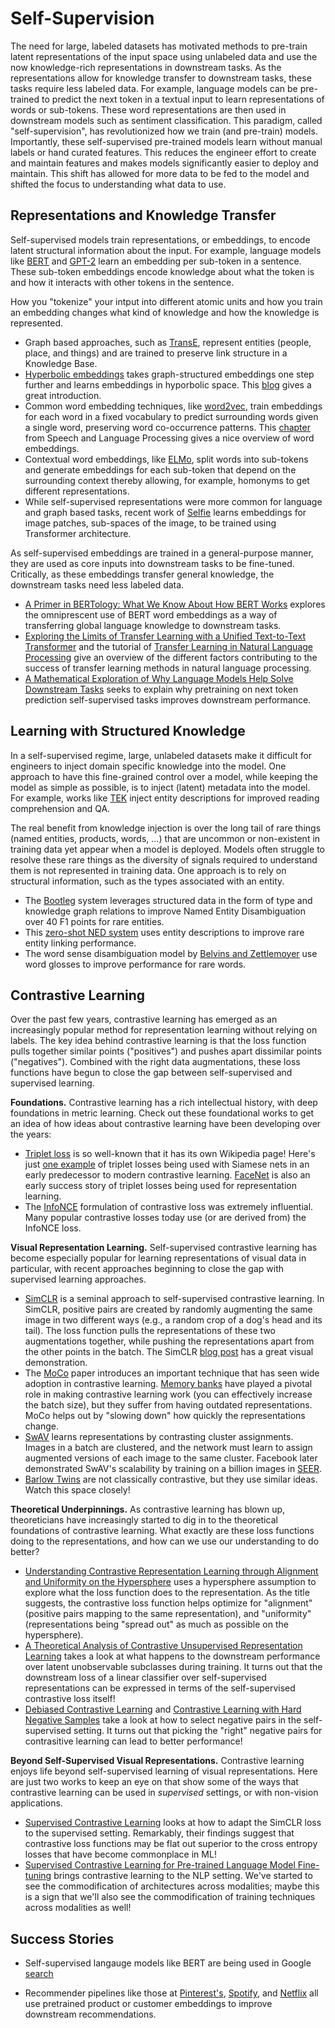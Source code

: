 # Self-Supervision
The need for large, labeled datasets has motivated methods to pre-train latent representations of the input space using unlabeled data and use the now knowledge-rich representations in downstream tasks. As the representations allow for knowledge transfer to downstream tasks, these tasks require less labeled data. For example, language models can be pre-trained to predict the next token in a textual input to learn representations of words or sub-tokens. These word representations are then used in downstream models such as sentiment classification. This paradigm, called "self-supervision", has revolutionized how we train (and pre-train) models. Importantly, these self-supervised pre-trained models learn without manual labels or hand curated features. This reduces the engineer effort to create and maintain features and makes models significantly easier to deploy and maintain. This shift has allowed for more data to be fed to the model and shifted the focus to understanding what data to use.


<h2 id="representations-and-knowledge-transfer">Representations and Knowledge Transfer</h2>

Self-supervised models train representations, or embeddings, to encode latent structural information about the input. For example, language models like [BERT](https://www.aclweb.org/anthology/N19-1423.pdf) and [GPT-2](https://d4mucfpksywv.cloudfront.net/better-language-models/language_models_are_unsupervised_multitask_learners.pdf) learn an embedding per sub-token in a sentence. These sub-token embeddings encode knowledge about what the token is and how it interacts with other tokens in the sentence.

How you "tokenize" your intput into different atomic units and how you train an embedding changes what kind of knowledge and how the knowledge is represented.


- Graph based approaches, such as [TransE](https://papers.nips.cc/paper/2013/file/1cecc7a77928ca8133fa24680a88d2f9-Paper.pdf), represent entities (people, place, and things) and are trained to preserve link structure in a Knowledge Base.
- [Hyperbolic embeddings](https://homepages.inf.ed.ac.uk/rsarkar/papers/HyperbolicDelaunayFull.pdf) takes graph-structured embeddings one step further and learns embeddings in hyporbolic space. This [blog](https://dawn.cs.stanford.edu/2019/10/10/noneuclidean/) gives a great introduction.
- Common word embedding techniques, like [word2vec](https://papers.nips.cc/paper/2013/file/9aa42b31882ec039965f3c4923ce901b-Paper.pdf), train embeddings for each word in a fixed vocabulary to predict surrounding words given a single word, preserving word co-occurrence patterns. This [chapter](http://web.stanford.edu/~jurafsky/slp3/6.pdf) from Speech and Language Processing gives a nice overview of word embeddings.
- Contextual word embeddings, like [ELMo](https://arxiv.org/pdf/1802.05365.pdf), split words into sub-tokens and generate embeddings for each sub-token that depend on the surrounding context thereby allowing, for example, homonyms to get different representations.
- While self-supervised representations were more common for language and graph based tasks, recent work of [Selfie](https://arxiv.org/pdf/1906.02940.pdf) learns embeddings for image patches, sub-spaces of the image, to be trained using Transformer architecture.


As self-supervised embeddings are trained in a general-purpose manner, they are used as core inputs into downstream tasks to be fine-tuned. Critically, as these embeddings transfer general knowledge, the downstream tasks need less labeled data.


- [A Primer in BERTology: What We Know About How BERT Works](https://www.aclweb.org/anthology/2020.tacl-1.54/) explores the omniprescent use of BERT word embeddings as a way of transferring global language knowledge to downstream tasks.
- [Exploring the Limits of Transfer Learning with a Unified Text-to-Text Transformer](https://arxiv.org/pdf/1910.10683v1.pdf) and the tutorial of [Transfer Learning in Natural Language Processing](https://www.aclweb.org/anthology/N19-5004.pdf) give an overview of the different factors contributing to the success of transfer learning methods in natural language processing.
- [A Mathematical Exploration of Why Language Models Help Solve Downstream Tasks](https://arxiv.org/pdf/2010.03648.pdf) seeks to explain why pretraining on next token prediction self-supervised tasks improves downstream performance.

<h2 id="learning-with-structured-knowledge">Learning with Structured Knowledge</h2>

In a self-supervised regime, large, unlabeled datasets make it difficult for engineers to inject domain specific knowledge into the model. One approach to have this fine-grained control over a model, while keeping the model as simple as possible, is to inject (latent) metadata into the model. For example, works like [TEK](https://arxiv.org/pdf/2004.12006.pdf) inject entity descriptions for improved reading comprehension and QA.

The real benefit from knowledge injection is over the long tail of rare things (named entities, products, words, ...) that are uncommon or non-existent in training data yet appear when a model is deployed. Models often struggle to resolve these rare things as the diversity of signals required to understand them is not represented in training data. One approach is to rely on structural information, such as the types associated with an entity.  

- The [Bootleg](https://hazyresearch.stanford.edu/bootleg/) system leverages structured data in the form of type and knowledge graph relations to improve Named Entity Disambiguation over 40 F1 points for rare entities.
- This [zero-shot NED system](https://arxiv.org/pdf/1906.07348.pdf) uses entity descriptions to improve rare entity linking performance.
- The word sense disambiguation model by [Belvins and Zettlemoyer](https://arxiv.org/pdf/2005.02590v1.pdf) use word glosses to improve performance for rare words.

<h2 id="contrastive-learning">Contrastive Learning</h2>

Over the past few years, contrastive learning has emerged as an increasingly popular method for representation learning without relying on labels. The key idea behind contrastive learning is that the loss function pulls together similar points ("positives") and pushes apart dissimilar points ("negatives"). Combined with the right data augmentations, these loss functions have begun to close the gap between self-supervised and supervised learning.

**Foundations.** Contrastive learning has a rich intellectual history, with deep foundations in metric learning. Check out these foundational works to get an idea of how ideas about contrastive learning have been developing over the years:
- [Triplet loss](https://en.wikipedia.org/wiki/Triplet_loss) is so well-known that it has its own Wikipedia page! Here's just [one example](https://towardsdatascience.com/siamese-network-triplet-loss-b4ca82c1aec8) of triplet losses being used with Siamese nets in an early predecessor to modern contrastive learning. [FaceNet](https://arxiv.org/pdf/1503.03832.pdf) is also an early success story of triplet losses being used for representation learning.
- The [InfoNCE](https://arxiv.org/pdf/1807.03748.pdf) formulation of contrastive loss was extremely influential. Many popular contrastive losses today use (or are derived from) the InfoNCE loss.

**Visual Representation Learning.** Self-supervised contrastive learning has become especially popular for learning representations of visual data in particular, with recent approaches beginning to close the gap with supervised learning approaches.
- [SimCLR](https://arxiv.org/abs/2002.05709) is a seminal approach to self-supervised contrastive learning. In SimCLR, positive pairs are created by randomly augmenting the same image in two different ways (e.g., a random crop of a dog's head and its tail). The loss function pulls the representations of these two augmentations together, while pushing the representations apart from the other points in the batch. The SimCLR [blog post](https://ai.googleblog.com/2020/04/advancing-self-supervised-and-semi.html) has a great visual demonstration.
- The [MoCo](https://arxiv.org/abs/1911.05722) paper introduces an important technique that has seen wide adoption in contrastive learning. [Memory banks](https://arxiv.org/abs/1805.01978v1) have played a pivotal role in making contrastive learning work (you can effectively increase the batch size), but they suffer from having outdated representations. MoCo helps out by "slowing down" how quickly the representations change.
- [SwAV](https://arxiv.org/abs/2006.09882) learns representations by contrasting cluster assignments. Images in a batch are clustered, and the network must learn to assign augmented versions of each image to the same cluster. Facebook later demonstrated SwAV's scalability by training on a billion images in [SEER](https://arxiv.org/pdf/2103.01988.pdf).
- [Barlow Twins](https://arxiv.org/abs/2103.03230) are not classically contrastive, but they use similar ideas. Watch this space closely!

**Theoretical Underpinnings.** As contrastive learning has blown up, theoreticians have increasingly started to dig in to the theoretical foundations of contrastive learning. What exactly are these loss functions doing to the representations, and how can we use our understanding to do better?
- [Understanding Contrastive Representation Learning through Alignment and Uniformity on the Hypersphere](https://arxiv.org/pdf/2005.10242.pdf) uses a hypersphere assumption to explore what the loss function does to the representation. As the title suggests, the contrastive loss function helps optimize for "alignment" (positive pairs mapping to the same representation), and "uniformity" (representations being "spread out" as much as possible on the hypersphere).
- [A Theoretical Analysis of Contrastive Unsupervised Representation Learning](https://arxiv.org/pdf/1902.09229.pdf) takes a look at what happens to the downstream performance over latent unobservable subclasses during training. It turns out that the downstream loss of a linear classifier over self-supervised representations can be expressed in terms of the self-supervised contrastive loss itself!
- [Debiased Contrastive Learning](https://arxiv.org/pdf/2007.00224.pdf) and [Contrastive Learning with Hard Negative Samples](https://openreview.net/pdf?id=CR1XOQ0UTh-) take a look at how to select negative pairs in the self-supervised setting. It turns out that picking the "right" negative pairs for contrasitive learning can lead to better performance!

**Beyond Self-Supervised Visual Representations.** Contrastive learning enjoys life beyond self-supervised learning of visual representations. Here are just two works to keep an eye on that show some of the ways that contrastive learning can be used in *supervised* settings, or with non-vision applications.
- [Supervised Contrastive Learning](https://arxiv.org/abs/2004.11362) looks at how to adapt the SimCLR loss to the supervised setting. Remarkably, their findings suggest that contrastive loss functions may be flat out superior to the cross entropy losses that have become commonplace in ML!
- [Supervised Contrastive Learning for Pre-trained Language Model Fine-tuning](https://openreview.net/forum?id=cu7IUiOhujH) brings contrastive learning to the NLP setting. We've started to see the commodification of architectures across modalities; maybe this is a sign that we'll also see the commodification of training techniques across modalities as well!

<h2 id="self-supervision-successes">Success Stories</h2>


- Self-supervised langauge models like BERT are being used in Google [search](https://www.blog.google/products/search/search-language-understanding-bert/)

- Recommender pipelines like those at [Pinterest's](https://medium.com/pinterest-engineering/pinnersage-multi-modal-user-embedding-framework-for-recommendations-at-pinterest-bfd116b49475), [Spotify](https://research.atspotify.com/contextual-and-sequential-user-embeddings-for-music-recommendation/), and [Netflix](https://netflixtechblog.com/supporting-content-decision-makers-with-machine-learning-995b7b76006f) all use pretrained product or customer embeddings to improve downstream recommendations. 
